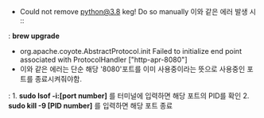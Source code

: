 * Could not remove python@3.8 keg! Do so manually 이와 같은 에러 발생 시 ::

 : **brew upgrade**


* org.apache.coyote.AbstractProtocol.init Failed to initialize end point associated with ProtocolHandler ["http-apr-8080"]
* 이와 같은 에러는 단순 해당 '8080'포트를 이미 사용중이라는 뜻으로 사용중인 포트를 종료시켜줘야함.

 : 1. **sudo lsof -i:[port number]** 를 터미널에 입력하면 해당 포트의 PID를 확인
   2. **sudo kill -9 [PID number]** 를 입력하면 해당 포트 종료
